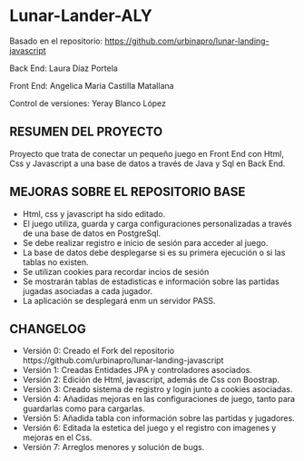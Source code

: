 # Lunar-Lander-ALY
Basado en el repositorio:
https://github.com/urbinapro/lunar-landing-javascript

Back End: Laura Díaz Portela

Front End: Angelica Maria Castilla Matallana

Control de versiones: Yeray Blanco López

## RESUMEN DEL PROYECTO
Proyecto que trata de conectar un pequeño juego en Front End con Html, Css y Javascript a una base de datos a través de Java y Sql en Back End.

## MEJORAS SOBRE EL REPOSITORIO BASE
<ul>
  <li>Html, css y javascript ha sido editado.</li>
  <li>El juego utiliza, guarda y carga configuraciones personalizadas a través de una base de datos en PostgreSql.</li>
  <li>Se debe realizar registro e inicio de sesión para acceder al juego.</li>
  <li>La base de datos debe desplegarse si es su primera ejecución o si las tablas no existen.</li>
  <li>Se utilizan cookies para recordar incios de sesión</li>
  <li>Se mostrarán tablas de estadisticas e información sobre las partidas jugadas asociadas a cada jugador.</li>
  <li>La aplicación se desplegará enm un servidor PASS.</li>
</ul>

## CHANGELOG

<ul>
<li>Versión 0: Creado el Fork del repositorio https://github.com/urbinapro/lunar-landing-javascript</li>
<li>Versión 1: Creadas Entidades JPA y controladores asociados.</li>
<li>Versión 2: Edición de Html, javascript, además de Css con Boostrap.</li>
<li>Versión 3: Creado sistema de registro y login junto a cookies asociadas.</li>
<li>Versión 4: Añadidas mejoras en las configuraciones de juego, tanto para guardarlas como para cargarlas.</li>
<li>Versión 5: Añadida tabla con información sobre las partidas y jugadores.</li>
<li>Versión 6: Editada la estetica del juego y el registro con imagenes y mejoras en el Css.</li>
<li>Versión 7: Arreglos menores y solución de bugs.</li>
</ul>
